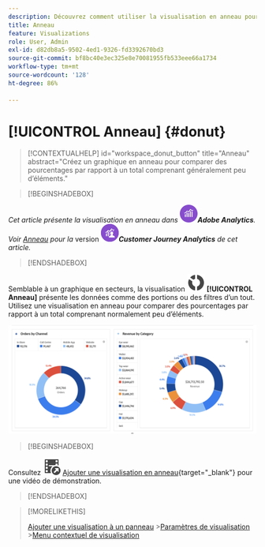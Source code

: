 ```yaml
---
description: Découvrez comment utiliser la visualisation en anneau pour afficher les données comme des parties ou des segments d’un tout.
title: Anneau
feature: Visualizations
role: User, Admin
exl-id: d82db8a5-9502-4ed1-9326-fd3392670bd3
source-git-commit: bf8bc40e3ec325e8e70081955fb533eee66a1734
workflow-type: tm+mt
source-wordcount: '128'
ht-degree: 86%

---
```


# [!UICONTROL Anneau] {#donut}

<!-- markdownlint-disable MD034 -->

>[!CONTEXTUALHELP]
>id="workspace_donut_button"
>title="Anneau"
>abstract="Créez un graphique en anneau pour comparer des pourcentages par rapport à un total comprenant généralement peu d’éléments."

<!-- markdownlint-enable MD034 -->


>[!BEGINSHADEBOX]

_Cet article présente la visualisation en anneau dans_ ![AdobeAnalytics](/help/assets/icons/AdobeAnalytics.svg) _&#x200B;**Adobe Analytics**._<br/>_Voir [Anneau](https://experienceleague.adobe.com/fr/docs/analytics-platform/using/cja-workspace/visualizations/donut) pour la_ version ![CustomerJourneyAnalytics](/help/assets/icons/CustomerJourneyAnalytics.svg) _&#x200B;**Customer Journey Analytics** de cet article._

>[!ENDSHADEBOX]


Semblable à un graphique en secteurs, la visualisation ![GraphDonut](/help/assets/icons/GraphDonut.svg) **[!UICONTROL Anneau]** présente les données comme des portions ou des filtres d’un tout. Utilisez une visualisation en anneau pour comparer des pourcentages par rapport à un total comprenant normalement peu d’éléments.

![Visualisation Anneau présentant les données comme des portions ou des filtres dʼun tout.](assets/donut.png)


>[!BEGINSHADEBOX]

Consultez ![VideoCheckedOut](/help/assets/icons/VideoCheckedOut.svg) [Ajouter une visualisation en anneau](https://video.tv.adobe.com/v/334309/?quality=12){target="_blank"} pour une vidéo de démonstration.

>[!ENDSHADEBOX]


>[!MORELIKETHIS]
>
>[Ajouter une visualisation à un panneau](/help/analyze/analysis-workspace/visualizations/freeform-analysis-visualizations.md#add-visualizations-to-a-panel)
>&#x200B;>[Paramètres de visualisation](/help/analyze/analysis-workspace/visualizations/freeform-analysis-visualizations.md#settings)
>&#x200B;>[Menu contextuel de visualisation](/help/analyze/analysis-workspace/visualizations/freeform-analysis-visualizations.md#context-menu)
>

